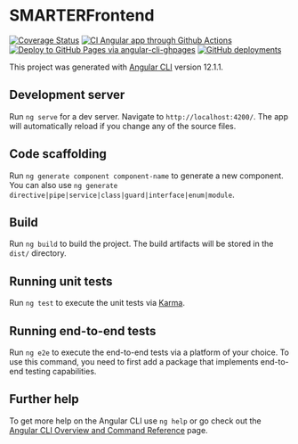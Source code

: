 # SMARTERFrontend

[![Coverage Status](https://coveralls.io/repos/github/cnr-ibba/SMARTER-frontend/badge.svg?branch=master)](https://coveralls.io/github/cnr-ibba/SMARTER-frontend?branch=master)
[![CI Angular app through Github Actions](https://github.com/cnr-ibba/SMARTER-frontend/actions/workflows/main.yml/badge.svg)](https://github.com/cnr-ibba/SMARTER-frontend/actions/workflows/main.yml)
[![Deploy to GitHub Pages via angular-cli-ghpages](https://github.com/cnr-ibba/SMARTER-frontend/actions/workflows/deploy.yml/badge.svg)](https://github.com/cnr-ibba/SMARTER-frontend/actions/workflows/deploy.yml)
[![GitHub deployments](https://img.shields.io/github/deployments/cnr-ibba/SMARTER-frontend/github-pages)](https://cnr-ibba.github.io/SMARTER-frontend/)

This project was generated with [Angular CLI](https://github.com/angular/angular-cli) version 12.1.1.

## Development server

Run `ng serve` for a dev server. Navigate to `http://localhost:4200/`. The app will automatically reload if you change any of the source files.

## Code scaffolding

Run `ng generate component component-name` to generate a new component. You can also use `ng generate directive|pipe|service|class|guard|interface|enum|module`.

## Build

Run `ng build` to build the project. The build artifacts will be stored in the `dist/` directory.

## Running unit tests

Run `ng test` to execute the unit tests via [Karma](https://karma-runner.github.io).

## Running end-to-end tests

Run `ng e2e` to execute the end-to-end tests via a platform of your choice. To use this command, you need to first add a package that implements end-to-end testing capabilities.

## Further help

To get more help on the Angular CLI use `ng help` or go check out the [Angular CLI Overview and Command Reference](https://angular.io/cli) page.
